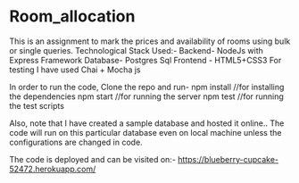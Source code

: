 # Room_allocation
This is an assignment to mark the prices and availability of rooms using bulk or single queries.
Technological Stack Used:-
Backend- NodeJs with Express Framework
Database- Postgres Sql
Frontend - HTML5+CSS3
For testing I have used Chai + Mocha js

In order to run the code,
Clone the repo and run- 
npm install //for installing the dependencies
npm start //for running the server
npm test //for running the test scripts

Also, note that I have created a sample database and hosted it online..
The code will run on this particular database even on local machine unless the configurations are changed in code.

The code is deployed and can be visited on:- https://blueberry-cupcake-52472.herokuapp.com/
